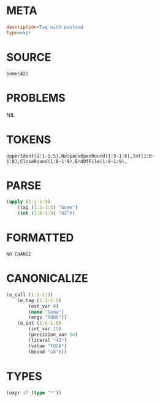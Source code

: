 # META
~~~ini
description=Tag with payload
type=expr
~~~
# SOURCE
~~~roc
Some(42)
~~~
# PROBLEMS
NIL
# TOKENS
~~~zig
UpperIdent(1:1-1:5),NoSpaceOpenRound(1:5-1:6),Int(1:6-1:8),CloseRound(1:8-1:9),EndOfFile(1:9-1:9),
~~~
# PARSE
~~~clojure
(apply (1:1-1:9)
	(tag (1:1-1:5) "Some")
	(int (1:6-1:8) "42"))
~~~
# FORMATTED
~~~roc
NO CHANGE
~~~
# CANONICALIZE
~~~clojure
(e_call (1:1-1:9)
	(e_tag (1:1-1:5)
		(ext_var 0)
		(name "Some")
		(args "TODO"))
	(e_int (1:6-1:8)
		(int_var 15)
		(precision_var 14)
		(literal "42")
		(value "TODO")
		(bound "u8")))
~~~
# TYPES
~~~clojure
(expr 17 (type "*"))
~~~